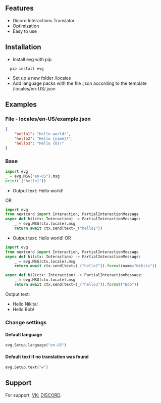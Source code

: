 
## Features
- Dicord Interactions Translator
- Optimization
- Easy to use


## Installation

 - Install evg with pip

```
  pip install evg
```
- Set up a new folder /locales
- Add language packs with the file <extension>.json according to the template /locales/en-US/<example>.json
## Examples
### File - locales/en-US/example.json
```json
{
    "hello1": "Hello world!",
    "hello2": "Hello {name}!",
    "hello3": "Hello {0}!"
}
```
### Base
```python
import evg
_ = evg.MSG("en-US").msg
print(_("hello1"))
```
* Output text: Hello world!

OR
```python
import evg
from nextcord import Interaction, PartialInteractionMessage
async def hi(ctx: Interaction) -> PartialInteractionMessage:
    _ = evg.MSG(ctx.locale).msg
    return await ctx.send(text=_("hello1"))
```
* Output text: Hello world!
OR
```python
import evg
from nextcord import Interaction, PartialInteractionMessage
async def hi(ctx: Interaction) -> PartialInteractionMessage:
    _ = evg.MSG(ctx.locale).msg
    return await ctx.send(text=(_("hello2")).format(name="Nikita"))

async def hi2(ctx: Interaction) -> PartialInteractionMessage:
    _ = evg.MSG(ctx.locale).msg
    return await ctx.send(text=(_("hello3")).format("Bob"))
```
Output text: 
* Hello Nikita!
* Hello Bob!

### Change settings
#### Default language
```python
evg.Setup.language("en-US")
```
#### Default text if no translation was found
```python
evg.Setup.text("💕")
```
## Support

For support, [VK](https://vk.com/id441692401); [DISCORD](https://discordapp.com/users/468846682843381760/).

